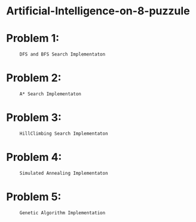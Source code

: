 # Artificial-Intelligence-on-8-puzzule
# Problem 1:
         DFS and BFS Search Implementaton
# Problem 2:
         A* Search Implementaton
# Problem 3:
         HillClimbing Search Implementaton
# Problem 4:
         Simulated Annealing Implementaton
# Problem 5:
         Genetic Algorithm Implementation
